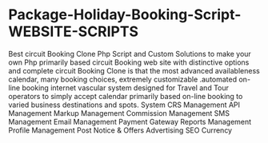 # Package-Holiday-Booking-Script-WEBSITE-SCRIPTS
Best circuit Booking Clone Php Script and Custom Solutions to make your own Php primarily based circuit Booking web site with distinctive options and complete circuit Booking Clone is that the most advanced availableness calendar, many booking choices, extremely customizable .automated on-line booking internet vascular system designed for Travel and Tour operators to simply accept calendar primarily based on-line booking to varied business destinations and spots.
System
CRS Management
API Management
Markup Management
Commission Management
SMS Management
Email Management
Payment Gateway
Reports Management
Profile Management
Post Notice & Offers
Advertising
SEO
Currency
